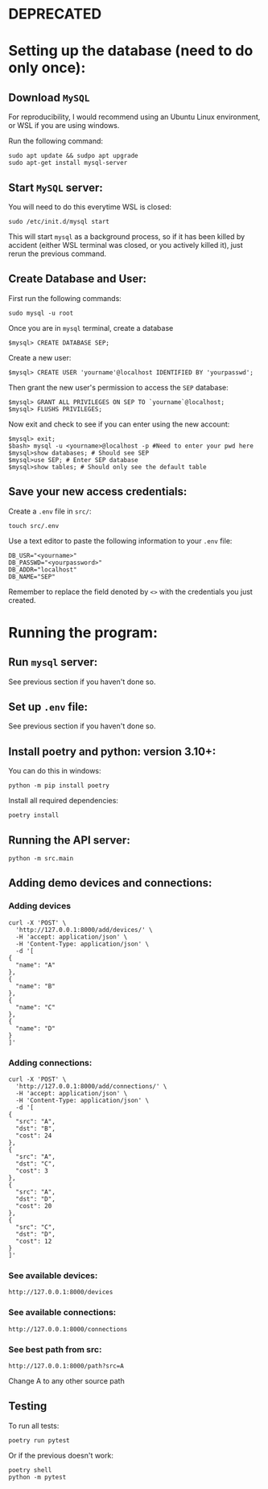 # DEPRECATED 

# Setting up the database (need to do only once): 

## Download `MySQL`

For reproducibility, I would recommend using an Ubuntu Linux environment, or WSL if you are using windows.

Run the following command: 

```
sudo apt update && sudpo apt upgrade
sudo apt-get install mysql-server
```

## Start `MySQL` server: 

You will need to do this everytime WSL is closed: 

```
sudo /etc/init.d/mysql start
```

This will start `mysql` as a background process, so if it has been killed by accident (either WSL terminal was closed, or 
you actively killed it), just rerun the previous command.

## Create Database and User: 

First run the following commands: 

```
sudo mysql -u root
```

Once you are in `mysql` terminal, create a database 

```
$mysql> CREATE DATABASE SEP;
```

Create a new user: 

```
$mysql> CREATE USER 'yourname'@localhost IDENTIFIED BY 'yourpasswd';
```

Then grant the new user's permission to access the `SEP` database: 

```
$mysql> GRANT ALL PRIVILEGES ON SEP TO `yourname`@localhost;
$mysql> FLUSHS PRIVILEGES;
```

Now exit and check to see if you can enter using the new account: 

```
$mysql> exit;
$bash> mysql -u <yourname>@localhost -p #Need to enter your pwd here
$mysql>show databases; # Should see SEP
$mysql>use SEP; # Enter SEP database 
$mysql>show tables; # Should only see the default table
```

## Save your new access credentials: 

Create a `.env` file in `src/`: 
```
touch src/.env
```

Use a text editor to paste the following information to your `.env` file: 

```
DB_USR="<yourname>"
DB_PASSWD="<yourpassword>"
DB_ADDR="localhost"
DB_NAME="SEP"
```

Remember to replace the field denoted by `<>` with the credentials you just created. 

# Running the program: 

## Run `mysql` server: 

See previous section if you haven't done so.

## Set up `.env` file: 

See previous section if you haven't done so.

## Install poetry and python: version 3.10+:

You can do this in windows: 

```
python -m pip install poetry  
```

Install all required dependencies: 

```
poetry install 
```

## Running the API server: 

```
python -m src.main
```

## Adding demo devices and connections:

### Adding devices
```
curl -X 'POST' \
  'http://127.0.0.1:8000/add/devices/' \
  -H 'accept: application/json' \
  -H 'Content-Type: application/json' \
  -d '[
{
  "name": "A"
},
{
  "name": "B"
},
{
  "name": "C"
},
{
  "name": "D"
}
]'
```

### Adding connections:

```
curl -X 'POST' \
  'http://127.0.0.1:8000/add/connections/' \
  -H 'accept: application/json' \
  -H 'Content-Type: application/json' \
  -d '[
{
  "src": "A",
  "dst": "B",
  "cost": 24
},
{
  "src": "A",
  "dst": "C",
  "cost": 3
},
{
  "src": "A",
  "dst": "D",
  "cost": 20
},
{
  "src": "C",
  "dst": "D",
  "cost": 12
}
]'
```

### See available devices: 

```
http://127.0.0.1:8000/devices
```

### See available connections:

```
http://127.0.0.1:8000/connections
```

### See best path from src:

```
http://127.0.0.1:8000/path?src=A
```
Change A to any other source path

## Testing

To run all tests: 

```
poetry run pytest 
```

Or if the previous doesn't work: 

```
poetry shell 
python -m pytest 
```